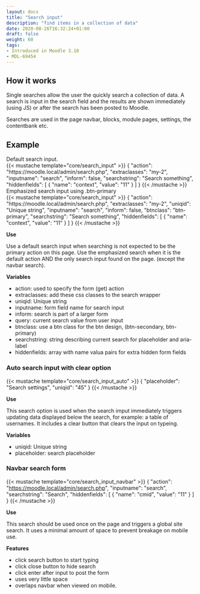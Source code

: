 ```yaml
---
layout: docs
title: "Search input"
description: "find items in a collection of data"
date: 2020-08-26T16:32:24+01:00
draft: false
weight: 60
tags:
- Introduced in Moodle 3.10
- MDL-69454
---
```


## How it works

Single searches allow the user the quickly search a collection of data. A search is input in the search field and the results are shown immediately (using JS) or after the search has been posted to Moodle.

Searches are used in the page navbar, blocks, module pages, settings, the contentbank etc.

## Example

<div class="small">
Default search input.
</div>
{{< mustache template="core/search_input" >}}
    {
        "action": "https://moodle.local/admin/search.php",
        "extraclasses": "my-2",
        "inputname": "search",
        "inform": false,
        "searchstring": "Search something",
        "hiddenfields": [
            {
                "name": "context",
                "value": "11"
            }
        ]
    }
{{< /mustache >}}
<div class="mt-3 small">
Emphasized search input using .btn-primary
</div>
{{< mustache template="core/search_input" >}}
    {
        "action": "https://moodle.local/admin/search.php",
        "extraclasses": "my-2",
        "uniqid": "Unique string",
        "inputname": "search",
        "inform": false,
        "btnclass": "btn-primary",
        "searchstring": "Search something",
        "hiddenfields": [
            {
                "name": "context",
                "value": "11"
            }
        ]
    }
{{< /mustache >}}

**Use**

Use a default search input when searching is not expected to be the primary action on this page. Use the emphasized search when it is the default action AND the only search input found on the page. (except the navbar search).

**Variables**

* action: used to specify the form (get) action
* extraclasses: add these css classes to the search wrapper
* uniqid: Unique string
* inputname: form field name for search input
* inform: search is part of a larger form
* query: current search value from user input
* btnclass: use a btn class for the btn design, (btn-secondary, btn-primary)
* searchstring: string describing current search for placeholder and aria-label
* hiddenfields: array with name valua pairs for extra hidden form fields

<div class="my-5"></div>

### Auto search input with clear option

{{< mustache template="core/search_input_auto" >}}
    {
        "placeholder": "Search settings",
        "uniqid": "45"
    }
{{< /mustache >}}

**Use**

This search option is used when the search imput immediately triggers updating data displayed below the search, for example: a table of usernames. It includes a clear button that clears the input on typeing.

**Variables**

* uniqid: Unique string
* placeholder: search placeholder

<div class="my-5"></div>

### Navbar search form

{{< mustache template="core/search_input_navbar" >}}
    {
        "action": "https://moodle.local/admin/search.php",
        "inputname": "search",
        "searchstring": "Search",
        "hiddenfields": [
            {
                "name": "cmid",
                "value": "11"
            }
        ]
    }
{{< /mustache >}}

**Use**

This search should be used once on the page and triggers a global site search. It uses a minimal amount of space to prevent breakage on mobile use.

**Features**

* click search button to start typing
* click close button to hide search
* click enter after input to post the form
* uses very little space
* overlaps navbar when viewed on mobile.
